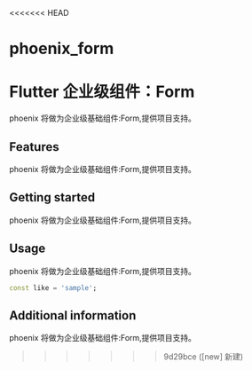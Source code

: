 <<<<<<< HEAD
# phoenix_form
Flutter 企业级组件：Form
=======
<!--
 * @Author: lipeng 1162423147@qq.com
 * @Date: 2023-09-22 11:45:25
 * @LastEditors: lipeng 1162423147@qq.com
 * @LastEditTime: 2023-09-22 11:46:11
 * @FilePath: /phoenix_form/README.md
 * @Description: 这是默认设置,请设置`customMade`, 打开koroFileHeader查看配置 进行设置: https://github.com/OBKoro1/koro1FileHeader/wiki/%E9%85%8D%E7%BD%AE
-->
<!--
This README describes the package. If you publish this package to pub.dev,
this README's contents appear on the landing page for your package.

For information about how to write a good package README, see the guide for
[writing package pages](https://dart.dev/guides/libraries/writing-package-pages).

For general information about developing packages, see the Dart guide for
[creating packages](https://dart.dev/guides/libraries/create-library-packages)
and the Flutter guide for
[developing packages and plugins](https://flutter.dev/developing-packages).
-->

phoenix 将做为企业级基础组件:Form,提供项目支持。

## Features

phoenix 将做为企业级基础组件:Form,提供项目支持。

## Getting started

phoenix 将做为企业级基础组件:Form,提供项目支持。

## Usage

phoenix 将做为企业级基础组件:Form,提供项目支持。

```dart
const like = 'sample';
```

## Additional information

phoenix 将做为企业级基础组件:Form,提供项目支持。
>>>>>>> 9d29bce ([new] 新建)

